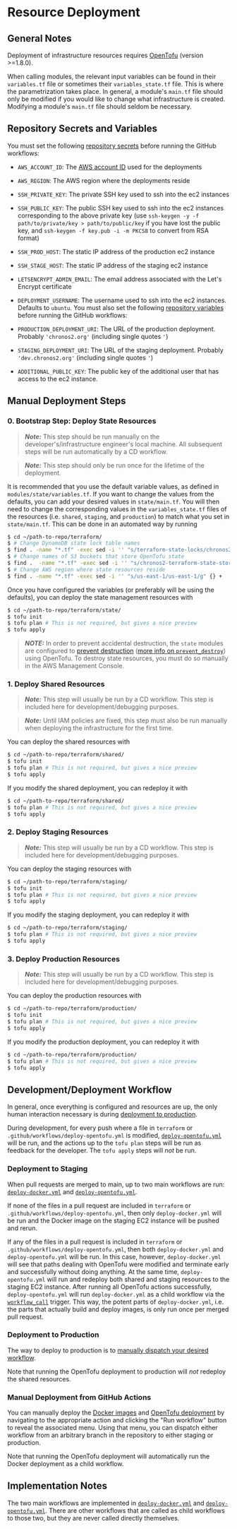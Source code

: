 # Resource Deployment

## General Notes

Deployment of infrastructure resources requires [OpenTofu](https://opentofu.org/) (version >=1.8.0).

When calling modules, the relevant input variables can be found in their `variables.tf` file or sometimes their `variables_state.tf` file. This is where the parametrization takes place. In general, a module's `main.tf` file should only be modified if you would like to change what infrastructure is created. Modifying a module's `main.tf` file should seldom be necessary.

## Repository Secrets and Variables

You must set the following [repository secrets](https://github.com/leej3/chronos2/settings/secrets/actions) before running the GitHub workflows:

* `AWS_ACCOUNT_ID`: The [AWS account ID](https://docs.aws.amazon.com/accounts/latest/reference/manage-acct-identifiers.html#FindAccountId) used for the deployments
* `AWS_REGION`: The AWS region where the deployments reside
* `SSH_PRIVATE_KEY`: The private SSH key used to ssh into the ec2 instances
* `SSH_PUBLIC_KEY`: The public SSH key used to ssh into the ec2 instances
  corresponding to the above private key (use `ssh-keygen -y -f
  path/to/private/key > path/to/public/key` if you have lost the public key, and
  `ssh-keygen -f key.pub -i -m PKCS8` to convert from RSA format)
* `SSH_PROD_HOST`: The static IP address of the production ec2 instance
* `SSH_STAGE_HOST`: The static IP address of the staging ec2 instance
* `LETSENCRYPT_ADMIN_EMAIL`: The email address associated with the Let's Encrypt certificate
* `DEPLOYMENT_USERNAME`: The username used to ssh into the ec2 instances. Defaults to `ubuntu`.
You must also set the following [repository variables](https://github.com/leej3/chronos2/settings/variables/actions) before running the GitHub workflows:

* `PRODUCTION_DEPLOYMENT_URI`: The URL of the production deployment. Probably `'chronos2.org'` (including single quotes `'`)
* `STAGING_DEPLOYMENT_URI`: The URL of the staging deployment. Probably `'dev.chronos2.org'` (including single quotes `'`)
* `ADDITIONAL_PUBLIC_KEY`: The public key of the additional user that has access to the ec2 instance.

## Manual Deployment Steps

### 0. Bootstrap Step: Deploy State Resources

> **_Note:_** This step should be run manually on the developer's/infrastructure engineer's local machine. All subsequent steps will be run automatically by a CD workflow.

> **_Note:_** This step should only be run once for the lifetime of the deployment.

It is recommended that you use the default variable values, as defined in `modules/state/variables.tf`. If you want to change the values from the defaults, you can add your desired values in `state/main.tf`. You will then need to change the corresponding values in the `variables_state.tf` files of the resources (i.e. `shared`, `staging`, and `production`) to match what you set in `state/main.tf`. This can be done in an automated way by running

```bash
$ cd ~/path-to-repo/terraform/
$ # Change DynamoDB state lock table names
$ find . -name "*.tf" -exec sed -i '' "s/terraform-state-locks/chronos2-state-locks/g" {} +
$ # Change names of S3 buckets that store OpenTofu state
$ find .  -name "*.tf" -exec sed -i '' "s/chronos2-terraform-state-storage/chronos2-state-storage-test/g" {} +
$ # Change AWS region where state resources reside
$ find . -name "*.tf" -exec sed -i '' "s/us-east-1/us-east-1/g" {} +
```

Once you have configured the variables (or preferably will be using the defaults), you can deploy the state management resources with

```bash
$ cd ~/path-to-repo/terraform/state/
$ tofu init
$ tofu plan # This is not required, but gives a nice preview
$ tofu apply
```

> **_NOTE:_** In order to prevent accidental destruction, the `state` modules are configured to [prevent destruction](https://developer.hashicorp.com/terraform/language/meta-arguments/lifecycle#prevent_destroy) ([more info on `prevent_destroy`](https://developer.hashicorp.com/terraform/tutorials/state/resource-lifecycle#prevent-resource-deletion)) using OpenTofu. To destroy state resources, you must do so manually in the AWS Management Console.

### 1. Deploy Shared Resources

> **_Note:_** This step will usually be run by a CD workflow. This step is included here for development/debugging purposes.

> **_Note:_** Until IAM policies are fixed, this step must also be run manually when deploying the infrastructure for the first time.

You can deploy the shared resources with

```bash
$ cd ~/path-to-repo/terraform/shared/
$ tofu init
$ tofu plan # This is not required, but gives a nice preview
$ tofu apply
```

If you modify the shared deployment, you can redeploy it with

```bash
$ cd ~/path-to-repo/terraform/shared/
$ tofu plan # This is not required, but gives a nice preview
$ tofu apply
```

### 2. Deploy Staging Resources

> **_Note:_** This step will usually be run by a CD workflow. This step is included here for development/debugging purposes.

You can deploy the staging resources with

```bash
$ cd ~/path-to-repo/terraform/staging/
$ tofu init
$ tofu plan # This is not required, but gives a nice preview
$ tofu apply
```

If you modify the staging deployment, you can redeploy it with

```bash
$ cd ~/path-to-repo/terraform/staging/
$ tofu plan # This is not required, but gives a nice preview
$ tofu apply
```

### 3. Deploy Production Resources

> **_Note:_** This step will usually be run by a CD workflow. This step is included here for development/debugging purposes.

You can deploy the production resources with

```bash
$ cd ~/path-to-repo/terraform/production/
$ tofu init
$ tofu plan # This is not required, but gives a nice preview
$ tofu apply
```

If you modify the production deployment, you can redeploy it with

```bash
$ cd ~/path-to-repo/terraform/production/
$ tofu plan # This is not required, but gives a nice preview
$ tofu apply
```

## Development/Deployment Workflow

In general, once everything is configured and resources are up, the only human interaction necessary is during [deployment to production](#deployment-to-production).

During development, for every push where a file in `terraform` or `.github/workflows/deploy-opentofu.yml` is modified, [`deploy-opentofu.yml`](../../../.github/workflows/deploy-opentofu.yml) will be run, and the actions up to the `tofu plan` steps will be run as feedback for the developer. The `tofu apply` steps will _not_ be run.

### Deployment to Staging

When pull requests are merged to main, up to two main workflows are run: [`deploy-docker.yml`](../../../.github/workflows/deploy-docker.yml) and [`deploy-opentofu.yml`](../../../.github/workflows/deploy-opentofu.yml).

If none of the files in a pull request are included in `terraform` or `.github/workflows/deploy-opentofu.yml`, then only `deploy-docker.yml` will be run and the Docker image on the staging EC2 instance will be pushed and rerun.

If any of the files in a pull request is included in `terraform` or `.github/workflows/deploy-opentofu.yml`, then both `deploy-docker.yml` and `deploy-opentofu.yml` will be run. In this case, however, `deploy-docker.yml` will see that paths dealing with OpenTofu were modified and terminate early and successfully without doing anything. At the same time, `deploy-opentofu.yml` will run and redeploy both shared and staging resources to the staging EC2 instance. After running all OpenTofu actions successfully, `deploy-opentofu.yml` will run `deploy-docker.yml` as a child workflow via the [`workflow_call`](https://docs.github.com/en/actions/writing-workflows/choosing-when-your-workflow-runs/events-that-trigger-workflows#workflow_call) trigger. This way, the potent parts of `deploy-docker.yml`, i.e. the parts that actually build and deploy images, is only run once per merged pull request.

### Deployment to Production

The way to deploy to production is to [manually dispatch your desired workflow](#manual-deployment-from-github-actions).

Note that running the OpenTofu deployment to production will _not_ redeploy the shared resources.

### Manual Deployment from GitHub Actions

You can manually deploy the [Docker images](https://github.com/leej3/chronos2/actions/workflows/deploy-docker.yml) and [OpenTofu deployment](https://github.com/leej3/chronos2/actions/workflows/deploy-opentofu.yml) by navigating to the appropriate action and clicking the "Run workflow" button to reveal the associated menu. Using that menu, you can dispatch either workflow from an arbitrary branch in the repository to either staging or production.

Note that running the OpenTofu deployment will automatically run the Docker deployment as a child workflow.

## Implementation Notes

The two main workflows are implemented in [`deploy-docker.yml`](../../../.github/workflows/deploy-docker.yml) and [`deploy-opentofu.yml`](../../../.github/workflows/deploy-opentofu.yml). There are other workflows that are called as child workflows to those two, but they are never called directly themselves.
